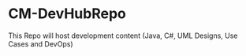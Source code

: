 # CM-DevHubRepo
This Repo will host development content (Java, C#, UML Designs, Use Cases and DevOps) 
